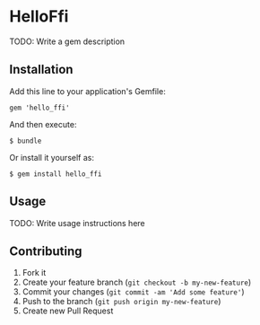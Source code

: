 # HelloFfi

TODO: Write a gem description

## Installation

Add this line to your application's Gemfile:

    gem 'hello_ffi'

And then execute:

    $ bundle

Or install it yourself as:

    $ gem install hello_ffi

## Usage

TODO: Write usage instructions here

## Contributing

1. Fork it
2. Create your feature branch (`git checkout -b my-new-feature`)
3. Commit your changes (`git commit -am 'Add some feature'`)
4. Push to the branch (`git push origin my-new-feature`)
5. Create new Pull Request
